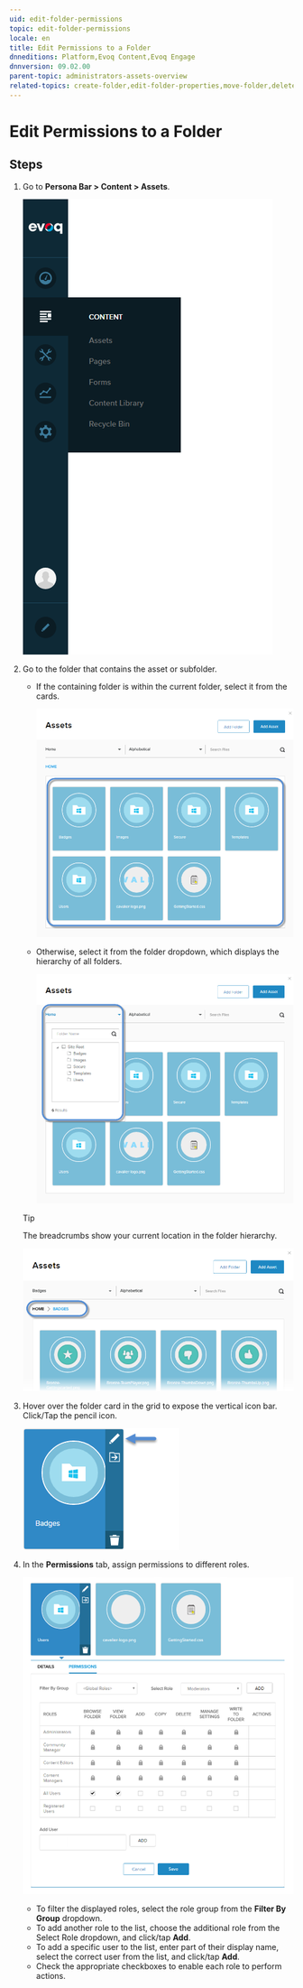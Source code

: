 ```yaml
---
uid: edit-folder-permissions
topic: edit-folder-permissions
locale: en
title: Edit Permissions to a Folder
dnneditions: Platform,Evoq Content,Evoq Engage
dnnversion: 09.02.00
parent-topic: administrators-assets-overview
related-topics: create-folder,edit-folder-properties,move-folder,delete-folder
---
```


# Edit Permissions to a Folder

## Steps

1.  Go to **Persona Bar \> Content \> Assets**.
    
    ![Persona Bar > Content > Assets](/images/scr-pbar-host-Content-E91.png)
    
2.  Go to the folder that contains the asset or subfolder.
    
    *   If the containing folder is within the current folder, select it from the cards.
        
          
        
        ![Assets grid](/images/scr-Assets-assetlist-grid-E90.png)
        
          
        
    *   Otherwise, select it from the folder dropdown, which displays the hierarchy of all folders.
        
          
        
        ![Folder selection](/images/scr-Assets-folderdropdown-E90.png)
        
          
        
    
    > [!Tip]
    > The breadcrumbs show your current location in the folder hierarchy.
    
      
    
    ![Breadcrumbs](/images/scr-Assets-breadcrumbs-E90.png)
    
      
    
3.  Hover over the folder card in the grid to expose the vertical icon bar. Click/Tap the pencil icon.
    
      
    
    ![Folder card iconbar - pencil](/images/scr-Assets-foldercard-iconbar-edit-E90.png)
    
      
    
4.  In the **Permissions** tab, assign permissions to different roles.
    
      
    
    ![Folder properties - Permissions](/images/scr-Assets-folder-edit-permissions-E90.png)
    
      
    
    *   To filter the displayed roles, select the role group from the **Filter By Group** dropdown.
    *   To add another role to the list, choose the additional role from the Select Role dropdown, and click/tap **Add**.
    *   To add a specific user to the list, enter part of their display name, select the correct user from the list, and click/tap **Add**.
    *   Check the appropriate checkboxes to enable each role to perform actions.